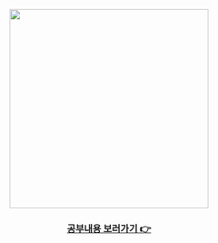 <p align="center">
  <img src="https://968663149-files.gitbook.io/~/files/v0/b/gitbook-legacy-files/o/assets%2F-LDS-orWYJdO9Wve6CUx%2F-MNtspY0k5n5FPYpM8-Z%2F-MNttd_-Ed6AlG--2ch5%2Ftypescript.jpeg?alt=media&token=80604d97-2371-4680-b950-42bf2f876efc" height="350">
  <h3 align="center"><a href="https://github.com/pdy1207/Ty/wiki"> 공부내용 보러가기 👉  </a></h3>
</p>



